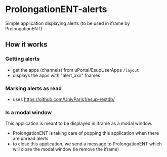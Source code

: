 # ProlongationENT-alerts
Simple application displaying alerts (to be used in iframe by ProlongationENT)

## How it works

### Getting alerts

* get the apps (channels) from uPortal/EsupUserApps `/layout`
* displays the apps with "alert_xxx" fnames

### Marking alerts as read

* uses https://github.com/UnivParis1/esup-restdb/

### Is a modal window

This application is meant to be displayed in iframe as a modal window.
* ProlongationENT is taking care of popping this application when there are unread alerts
* to close this application, we send a message to ProlongationENT which will close the modal window (ie remove the iframe)
